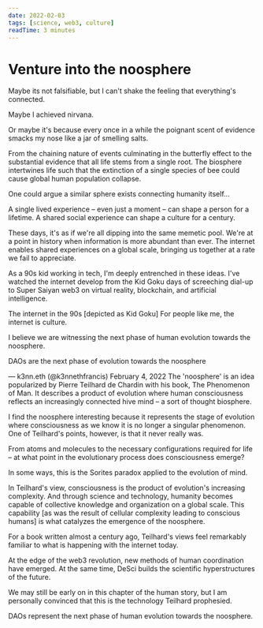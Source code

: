 ```yaml
---
date: 2022-02-03
tags: [science, web3, culture]
readTime: 3 minutes
---
```


# Venture into the noosphere

Maybe its not falsifiable, but I can't shake the feeling that everything's connected.

Maybe I achieved nirvana.

Or maybe it's because every once in a while the poignant scent of evidence smacks my nose like a jar of smelling salts.

From the chaining nature of events culminating in the butterfly effect to the substantial evidence that all life stems from a single root. The biosphere intertwines life such that the extinction of a single species of bee could cause global human population collapse.

One could argue a similar sphere exists connecting humanity itself...

A single lived experience – even just a moment – can shape a person for a lifetime. A shared social experience can shape a culture for a century.

These days, it's as if we're all dipping into the same memetic pool. We're at a point in history when information is more abundant than ever. The internet enables shared experiences on a global scale, bringing us together at a rate we fail to appreciate.

As a 90s kid working in tech, I'm deeply entrenched in these ideas. I've watched the internet develop from the Kid Goku days of screeching dial-up to Super Saiyan web3 on virtual reality, blockchain, and artificial intelligence.


The internet in the 90s [depicted as Kid Goku]
For people like me, the internet is culture.

I believe we are witnessing the next phase of human evolution towards the noosphere.

DAOs are the next phase of evolution towards the noosphere

— k3nn.eth (@k3nnethfrancis) February 4, 2022
The 'noosphere' is an idea popularized by Pierre Teilhard de Chardin with his book, The Phenomenon of Man. It describes a product of evolution where human consciousness reflects an increasingly connected hive mind – a sort of thought biosphere.

I find the noosphere interesting because it represents the stage of evolution where consciousness as we know it is no longer a singular phenomenon. One of Teilhard's points, however, is that it never really was.

From atoms and molecules to the necessary configurations required for life – at what point in the evolutionary process does consciousness emerge?

In some ways, this is the Sorites paradox applied to the evolution of mind.

In Teilhard's view, consciousness is the product of evolution's increasing complexity. And through science and technology, humanity becomes capable of collective knowledge and organization on a global scale. This capability [as was the result of cellular complexity leading to conscious humans] is what catalyzes the emergence of the noosphere.

For a book written almost a century ago, Teilhard's views feel remarkably familiar to what is happening with the internet today.

At the edge of the web3 revolution, new methods of human coordination have emerged. At the same time, DeSci builds the scientific hyperstructures of the future.

We may still be early on in this chapter of the human story, but I am personally convinced that this is the technology Teilhard prophesied.

DAOs represent the next phase of human evolution towards the noosphere.